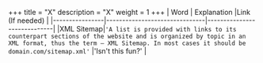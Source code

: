 +++
title = "X"
description = "X"
weight = 1
+++
|     Word       |        Explanation            |Link (If needed)             |
|----------------|-------------------------------|-----------------------------|
|XML Sitemap|`'A list is provided with links to its counterpart sections of the website and is organized by topic in an XML format, thus the term – XML Sitemap. In most cases it should be domain.com/sitemap.xml'`            |'Isn't this fun?'            |
